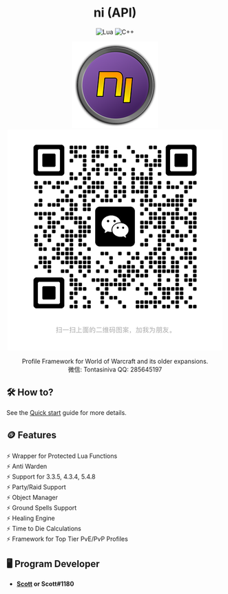 <!-- markdownlint-disable MD004 MD033 -->
<div align="center">

# ni (API)

![Lua](https://img.shields.io/badge/Lua-2C2D72?style=flat-squaree&logo=lua&logoColor=white)
![C++](https://img.shields.io/badge/C%2B%2B-00599C?style=flat-squaree&logo=c%2B%2B&logoColor=white)

<img src="_media/logo.png" alt="ni"><img src="_media/wechat.jpg" alt="ni">

Profile Framework for World of Warcraft and its older expansions.<br>
微信: Tontasiniva     QQ: 285645197
</div>

##  🛠️ How to?

See the [Quick start](https://initvs.github.io/#/getting-started/quickstart) guide for more details.

##  🪙 Features

⚡️ Wrapper for Protected Lua Functions<br>
⚡️ Anti Warden<br>
⚡️ Support for 3.3.5, 4.3.4, 5.4.8<br>
⚡️ Party/Raid Support<br>
⚡️ Object Manager<br>
⚡️ Ground Spells Support<br>
⚡️ Healing Engine<br>
⚡️ Time to Die Calculations<br>
⚡️ Framework for Top Tier PvE/PvP Profiles<br>

## 🖥️ Program Developer

- **[Scott](https://github.com/scizzydo) or Scott#1180**
